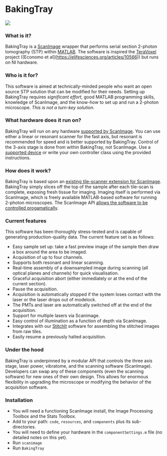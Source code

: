 # BakingTray #

<a href="https://raw.githubusercontent.com/wiki/BaselLaserMouse/BakingTray/images/example_acq.jpg">
<img src="https://raw.githubusercontent.com/wiki/BaselLaserMouse/BakingTray/images/example_acq_thumb.jpg">
</a>

### What is it?
BakingTray is a [ScanImage](https://vidriotechnologies.com/) wrapper that performs serial section 2-photon tomography (STP) within [MATLAB](http://www.mathworks.com/). 
The software is inspired the [TeraVoxel](https://github.com/TeravoxelTwoPhotonTomography) project ((Economo et al](https://elifesciences.org/articles/10566)) but runs on NI hardware. 

### Who is it for?
This software is aimed at technically-minded people who want an open source STP solution that can be modified for their needs. 
Setting up BakingTray requires _significant effort_, good MATLAB programming skills, knowledge of ScanImage, and the know-how to set up and run a 2-photon microscope. 
_This is not a turn-key solution_.


### What hardware does it run on?
BakingTray will run on any hardware [supported by ScanImage](http://scanimage.vidriotechnologies.com/display/SI2017/Supported+Microscope+Hardware).
You can use either a linear or resonant scanner for the fast axis, but resonant is recommended for speed and is better supported by BakingTray.
Control of the 3-axis stage is done from within BakingTray, not ScanImage. 
Use a [supported device](https://github.com/BaselLaserMouse/BakingTray) or write your own controller class using the provided instructions. 


### How does it work?
BakingTray is based upon an [existing tile-scanner extension for ScanImage](https://github.com/BaselLaserMouse/ScanImageTileScan).
BakingTray simply slices off the top of the sample after each tile-scan is complete, exposing fresh tissue for imaging. 
Imaging itself is performed via ScanImage, which is freely available MATLAB-based software for running 2-photon microscopes. 
The ScanImage API [allows the software to be controlled progamatically](https://github.com/tenss/ScanImageAPI_Examples). 


### Current features
This software has been thoroughly stress-tested and is capable of generating production-quality data.
The current feature set is as follows:

* Easy sample set up: take a fast preview image of the sample then draw a box around the area to be imaged. 
* Acquisition of up to four channels.
* Supports both resonant and linear scanning.
* Real-time assembly of a downsampled image during scanning (all optical planes and channels) for quick visualisation.
* Graceful acquisition abort (either immediately or at the end of the current section).
* Pause the acquisition.
* Acquisition is automatically stopped if the system loses contact with the laser or the laser drops out of modelock. 
* The PMTs and laser are automatically switched off at the end of the acquisition.
* Support for multiple lasers via Scanimage.
* Easy control of illumination as a function of depth via ScanImage. 
* Integrates with our [StitchIt](https://github.com/BaselLaserMouse/StitchIt) software for assembling the stitched images from raw tiles. 
* Easily resume a previously halted acquisition. 

### Under the hood
BakingTray is underpinned by a modular API that controls the three axis stage, laser power, vibratome, and the scanning software (ScanImage). 
Developers can swap any of these components (even the scanning software) for new ones of their own design. 
This allows for enormous flexibility in upgrading the microscope or modifying the behavior of the acquisition software. 


### Installation ###
- You will need a functioning ScanImage install, the Image Processing Toolbox and the Stats Toolbox.
- Add to your path: `code`, `resources`, and `components` plus its sub-directories. 
- You will need to define your hardware in the `componentSettings.m` file (no detailed notes on this yet). 
- Run `scanimage` 
- Run `BakingTray`
